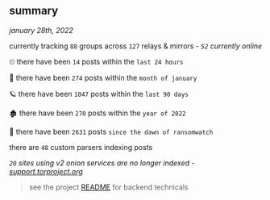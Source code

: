 
## summary
_january 28th, 2022_

currently tracking `88` groups across `127` relays & mirrors - _`52` currently online_

⏲ there have been `14` posts within the `last 24 hours`

🦈 there have been `274` posts within the `month of january`

🪐 there have been `1047` posts within the `last 90 days`

🏚 there have been `270` posts within the `year of 2022`

🦕 there have been `2631` posts `since the dawn of ransomwatch`

there are `48` custom parsers indexing posts

_`20` sites using v2 onion services are no longer indexed - [support.torproject.org](https://support.torproject.org/onionservices/v2-deprecation/)_

> see the project [README](https://github.com/thetanz/ransomwatch#ransomwatch--) for backend technicals
